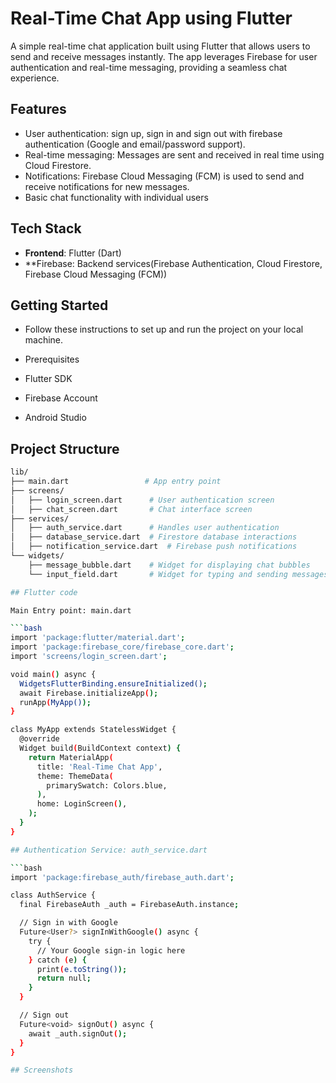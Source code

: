 
# Real-Time Chat App using Flutter

A simple real-time chat application built using Flutter that allows users to send and receive messages instantly. The app leverages Firebase for user authentication and real-time messaging, providing a seamless chat experience.

## Features
- User authentication: sign up, sign in and sign out with firebase authentication (Google and email/password support).
- Real-time messaging: Messages are sent and received in real time using Cloud Firestore.
- Notifications: Firebase Cloud Messaging (FCM) is used to send and receive notifications for new messages.
- Basic chat functionality with individual users

## Tech Stack
- **Frontend**: Flutter (Dart)
- **Firebase: Backend services(Firebase Authentication, Cloud Firestore, Firebase Cloud Messaging (FCM))

## Getting Started
- Follow these instructions to set up and run the project on your local machine.

- Prerequisites
- Flutter SDK
- Firebase Account
- Android Studio 

## Project Structure
```bash
lib/
├── main.dart                 # App entry point
├── screens/
│   ├── login_screen.dart      # User authentication screen
│   ├── chat_screen.dart       # Chat interface screen
├── services/
│   ├── auth_service.dart      # Handles user authentication
│   ├── database_service.dart  # Firestore database interactions
│   ├── notification_service.dart  # Firebase push notifications
└── widgets/
    ├── message_bubble.dart    # Widget for displaying chat bubbles
    └── input_field.dart       # Widget for typing and sending messages

## Flutter code 

Main Entry point: main.dart

```bash
import 'package:flutter/material.dart';
import 'package:firebase_core/firebase_core.dart';
import 'screens/login_screen.dart';

void main() async {
  WidgetsFlutterBinding.ensureInitialized();
  await Firebase.initializeApp();
  runApp(MyApp());
}

class MyApp extends StatelessWidget {
  @override
  Widget build(BuildContext context) {
    return MaterialApp(
      title: 'Real-Time Chat App',
      theme: ThemeData(
        primarySwatch: Colors.blue,
      ),
      home: LoginScreen(),
    );
  }
}

## Authentication Service: auth_service.dart

```bash
import 'package:firebase_auth/firebase_auth.dart';

class AuthService {
  final FirebaseAuth _auth = FirebaseAuth.instance;

  // Sign in with Google
  Future<User?> signInWithGoogle() async {
    try {
      // Your Google sign-in logic here
    } catch (e) {
      print(e.toString());
      return null;
    }
  }

  // Sign out
  Future<void> signOut() async {
    await _auth.signOut();
  }
}

## Screenshots 









